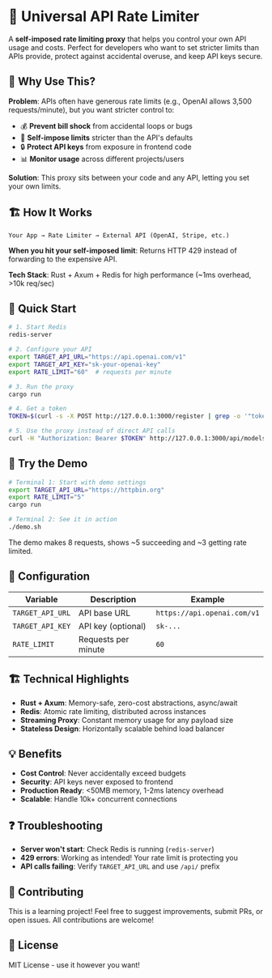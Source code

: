 # 🚦 Universal API Rate Limiter

A **self-imposed rate limiting proxy** that helps you control your own API usage and costs. Perfect for developers who want to set stricter limits than APIs provide, protect against accidental overuse, and keep API keys secure.

## 🎯 Why Use This?

**Problem**: APIs often have generous rate limits (e.g., OpenAI allows 3,500 requests/minute), but you want stricter control to:
- 💰 **Prevent bill shock** from accidental loops or bugs
- 🎯 **Self-impose limits** stricter than the API's defaults  
- 🔒 **Protect API keys** from exposure in frontend code
- 📊 **Monitor usage** across different projects/users

**Solution**: This proxy sits between your code and any API, letting you set your own limits.

## 🏗️ How It Works

```
Your App → Rate Limiter → External API (OpenAI, Stripe, etc.)
```

**When you hit your self-imposed limit**: Returns HTTP 429 instead of forwarding to the expensive API.

**Tech Stack**: Rust + Axum + Redis for high performance (~1ms overhead, >10k req/sec)

## 🚀 Quick Start

```bash
# 1. Start Redis
redis-server

# 2. Configure your API
export TARGET_API_URL="https://api.openai.com/v1"
export TARGET_API_KEY="sk-your-openai-key"
export RATE_LIMIT="60"  # requests per minute

# 3. Run the proxy
cargo run

# 4. Get a token
TOKEN=$(curl -s -X POST http://127.0.0.1:3000/register | grep -o '"token":"[^"]*"' | cut -d'"' -f4)

# 5. Use the proxy instead of direct API calls
curl -H "Authorization: Bearer $TOKEN" http://127.0.0.1:3000/api/models
```

## 🚀 Try the Demo

```bash
# Terminal 1: Start with demo settings
export TARGET_API_URL="https://httpbin.org"
export RATE_LIMIT="5"
cargo run

# Terminal 2: See it in action
./demo.sh
```

The demo makes 8 requests, shows ~5 succeeding and ~3 getting rate limited.

## 🔧 Configuration

| Variable | Description | Example |
|----------|-------------|---------|
| `TARGET_API_URL` | API base URL | `https://api.openai.com/v1` |
| `TARGET_API_KEY` | API key (optional) | `sk-...` |
| `RATE_LIMIT` | Requests per minute | `60` |

## 🏗️ Technical Highlights

- **Rust + Axum**: Memory-safe, zero-cost abstractions, async/await
- **Redis**: Atomic rate limiting, distributed across instances
- **Streaming Proxy**: Constant memory usage for any payload size
- **Stateless Design**: Horizontally scalable behind load balancer

## 💡 Benefits

- **Cost Control**: Never accidentally exceed budgets
- **Security**: API keys never exposed to frontend
- **Production Ready**: <50MB memory, 1-2ms latency overhead
- **Scalable**: Handle 10k+ concurrent connections

## ❓ Troubleshooting

- **Server won't start**: Check Redis is running (`redis-server`)
- **429 errors**: Working as intended! Your rate limit is protecting you
- **API calls failing**: Verify `TARGET_API_URL` and use `/api/` prefix

## 🤝 Contributing

This is a learning project! Feel free to suggest improvements, submit PRs, or open issues. All contributions are welcome!

## 📄 License

MIT License - use it however you want!
